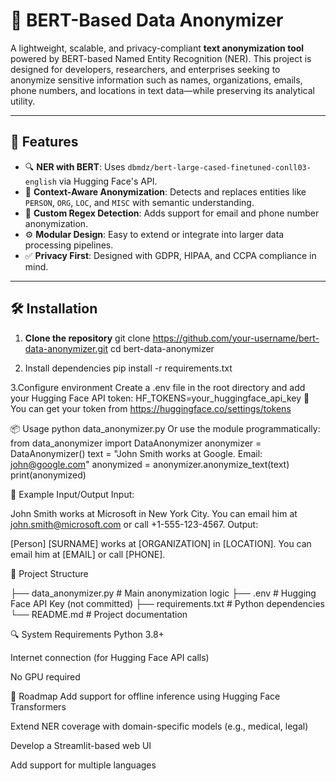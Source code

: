 # 🤖 BERT-Based Data Anonymizer

A lightweight, scalable, and privacy-compliant **text anonymization tool** powered by BERT-based Named Entity Recognition (NER). This project is designed for developers, researchers, and enterprises seeking to anonymize sensitive information such as names, organizations, emails, phone numbers, and locations in text data—while preserving its analytical utility.

---

## 🚀 Features

- 🔍 **NER with BERT**: Uses `dbmdz/bert-large-cased-finetuned-conll03-english` via Hugging Face's API.
- 🧠 **Context-Aware Anonymization**: Detects and replaces entities like `PERSON`, `ORG`, `LOC`, and `MISC` with semantic understanding.
- 📧 **Custom Regex Detection**: Adds support for email and phone number anonymization.
- ⚙️ **Modular Design**: Easy to extend or integrate into larger data processing pipelines.
- ✅ **Privacy First**: Designed with GDPR, HIPAA, and CCPA compliance in mind.

---

## 🛠️ Installation

1. **Clone the repository**
git clone https://github.com/your-username/bert-data-anonymizer.git
cd bert-data-anonymizer


2. Install dependencies
pip install -r requirements.txt

3.Configure environment Create a .env file in the root directory and add your Hugging Face API token:
HF_TOKENS=your_huggingface_api_key
🔐 You can get your token from https://huggingface.co/settings/tokens

📦 Usage
python data_anonymizer.py
Or use the module programmatically:
from data_anonymizer import DataAnonymizer
anonymizer = DataAnonymizer()
text = "John Smith works at Google. Email: john@google.com"
anonymized = anonymizer.anonymize_text(text)
print(anonymized)

🧪 Example Input/Output
Input:

John Smith works at Microsoft in New York City.
You can email him at john.smith@microsoft.com or call +1-555-123-4567.
Output:

[Person] [SURNAME] works at [ORGANIZATION] in [LOCATION].
You can email him at [EMAIL] or call [PHONE].

🧱 Project Structure

├── data_anonymizer.py   # Main anonymization logic
├── .env                 # Hugging Face API Key (not committed)
├── requirements.txt     # Python dependencies
└── README.md            # Project documentation

🔍 System Requirements
Python 3.8+

Internet connection (for Hugging Face API calls)

No GPU required

📌 Roadmap
 Add support for offline inference using Hugging Face Transformers

 Extend NER coverage with domain-specific models (e.g., medical, legal)

 Develop a Streamlit-based web UI

 Add support for multiple languages
